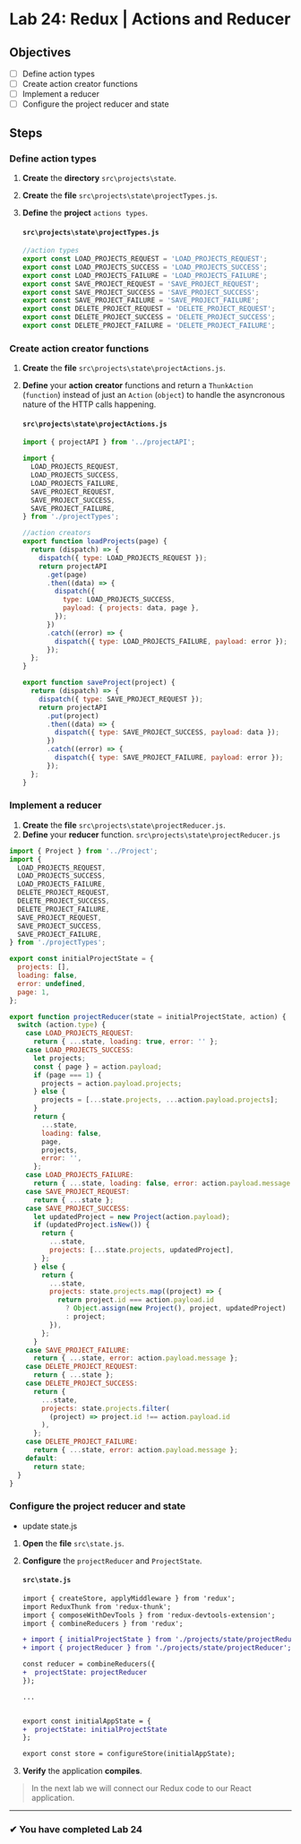 # Lab 24: Redux | Actions and Reducer

## Objectives

- [ ] Define action types
- [ ] Create action creator functions
- [ ] Implement a reducer
- [ ] Configure the project reducer and state

## Steps

### Define action types

1. **Create** the **directory** `src\projects\state`.
2. **Create** the **file** `src\projects\state\projectTypes.js`.
3. **Define** the **project** `actions types`.

   #### `src\projects\state\projectTypes.js`

   ```js
   //action types
   export const LOAD_PROJECTS_REQUEST = 'LOAD_PROJECTS_REQUEST';
   export const LOAD_PROJECTS_SUCCESS = 'LOAD_PROJECTS_SUCCESS';
   export const LOAD_PROJECTS_FAILURE = 'LOAD_PROJECTS_FAILURE';
   export const SAVE_PROJECT_REQUEST = 'SAVE_PROJECT_REQUEST';
   export const SAVE_PROJECT_SUCCESS = 'SAVE_PROJECT_SUCCESS';
   export const SAVE_PROJECT_FAILURE = 'SAVE_PROJECT_FAILURE';
   export const DELETE_PROJECT_REQUEST = 'DELETE_PROJECT_REQUEST';
   export const DELETE_PROJECT_SUCCESS = 'DELETE_PROJECT_SUCCESS';
   export const DELETE_PROJECT_FAILURE = 'DELETE_PROJECT_FAILURE';
   ```

### Create action creator functions

1. **Create** the **file** `src\projects\state\projectActions.js`.
2. **Define** your **action** **creator** functions and return a `ThunkAction` (`function`) instead of just an `Action` (`object`) to handle the asyncronous nature of the HTTP calls happening.

   #### `src\projects\state\projectActions.js`

   ```js
   import { projectAPI } from '../projectAPI';

   import {
     LOAD_PROJECTS_REQUEST,
     LOAD_PROJECTS_SUCCESS,
     LOAD_PROJECTS_FAILURE,
     SAVE_PROJECT_REQUEST,
     SAVE_PROJECT_SUCCESS,
     SAVE_PROJECT_FAILURE,
   } from './projectTypes';

   //action creators
   export function loadProjects(page) {
     return (dispatch) => {
       dispatch({ type: LOAD_PROJECTS_REQUEST });
       return projectAPI
         .get(page)
         .then((data) => {
           dispatch({
             type: LOAD_PROJECTS_SUCCESS,
             payload: { projects: data, page },
           });
         })
         .catch((error) => {
           dispatch({ type: LOAD_PROJECTS_FAILURE, payload: error });
         });
     };
   }

   export function saveProject(project) {
     return (dispatch) => {
       dispatch({ type: SAVE_PROJECT_REQUEST });
       return projectAPI
         .put(project)
         .then((data) => {
           dispatch({ type: SAVE_PROJECT_SUCCESS, payload: data });
         })
         .catch((error) => {
           dispatch({ type: SAVE_PROJECT_FAILURE, payload: error });
         });
     };
   }
   ```

### Implement a reducer

1. **Create** the **file** `src\projects\state\projectReducer.js`.
2. **Define** your **reducer** function.
   `src\projects\state\projectReducer.js`

```js
import { Project } from '../Project';
import {
  LOAD_PROJECTS_REQUEST,
  LOAD_PROJECTS_SUCCESS,
  LOAD_PROJECTS_FAILURE,
  DELETE_PROJECT_REQUEST,
  DELETE_PROJECT_SUCCESS,
  DELETE_PROJECT_FAILURE,
  SAVE_PROJECT_REQUEST,
  SAVE_PROJECT_SUCCESS,
  SAVE_PROJECT_FAILURE,
} from './projectTypes';

export const initialProjectState = {
  projects: [],
  loading: false,
  error: undefined,
  page: 1,
};

export function projectReducer(state = initialProjectState, action) {
  switch (action.type) {
    case LOAD_PROJECTS_REQUEST:
      return { ...state, loading: true, error: '' };
    case LOAD_PROJECTS_SUCCESS:
      let projects;
      const { page } = action.payload;
      if (page === 1) {
        projects = action.payload.projects;
      } else {
        projects = [...state.projects, ...action.payload.projects];
      }
      return {
        ...state,
        loading: false,
        page,
        projects,
        error: '',
      };
    case LOAD_PROJECTS_FAILURE:
      return { ...state, loading: false, error: action.payload.message };
    case SAVE_PROJECT_REQUEST:
      return { ...state };
    case SAVE_PROJECT_SUCCESS:
      let updatedProject = new Project(action.payload);
      if (updatedProject.isNew()) {
        return {
          ...state,
          projects: [...state.projects, updatedProject],
        };
      } else {
        return {
          ...state,
          projects: state.projects.map((project) => {
            return project.id === action.payload.id
              ? Object.assign(new Project(), project, updatedProject)
              : project;
          }),
        };
      }
    case SAVE_PROJECT_FAILURE:
      return { ...state, error: action.payload.message };
    case DELETE_PROJECT_REQUEST:
      return { ...state };
    case DELETE_PROJECT_SUCCESS:
      return {
        ...state,
        projects: state.projects.filter(
          (project) => project.id !== action.payload.id
        ),
      };
    case DELETE_PROJECT_FAILURE:
      return { ...state, error: action.payload.message };
    default:
      return state;
  }
}
```

### Configure the project reducer and state

- update state.js

1. **Open** the **file** `src\state.js`.
2. **Configure** the `projectReducer` and `ProjectState`.

   #### `src\state.js`

   ```diff
   import { createStore, applyMiddleware } from 'redux';
   import ReduxThunk from 'redux-thunk';
   import { composeWithDevTools } from 'redux-devtools-extension';
   import { combineReducers } from 'redux';

   + import { initialProjectState } from './projects/state/projectReducer';
   + import { projectReducer } from './projects/state/projectReducer';

   const reducer = combineReducers({
   +  projectState: projectReducer
   });

   ...


   export const initialAppState = {
   +  projectState: initialProjectState
   };

   export const store = configureStore(initialAppState);
   ```

3. **Verify** the application **compiles**.

> In the next lab we will connect our Redux code to our React application.

---

### &#10004; You have completed Lab 24
